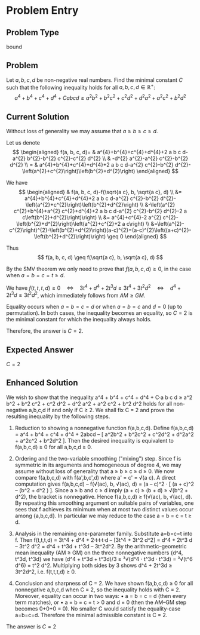# Problem Entry

## Problem Type
bound

## Problem
Let $a, b, c, d$ be non-negative real numbers. Find the minimal constant $C$ such that the following inequality holds for all $a, b, c, d \in \mathbb{R}^{+}$:
$$
a^{4}+b^{4}+c^{4}+d^{4}+C a b c d \geq a^{2} b^{2}+b^{2} c^{2}+c^{2} d^{2}+d^{2} a^{2}+a^{2} c^{2}+b^{2} d^{2}
$$

## Current Solution
Without loss of generality we may assume that $a \geq b \geq c \geq d$.

Let us denote
$$
\begin{aligned}
f(a, b, c, d)= & a^{4}+b^{4}+c^{4}+d^{4}+2 a b c d-a^{2} b^{2}-b^{2} c^{2}-c^{2} d^{2} \\
& -d^{2} a^{2}-a^{2} c^{2}-b^{2} d^{2} \\
= & a^{4}+b^{4}+c^{4}+d^{4}+2 a b c d-a^{2} c^{2}-b^{2} d^{2}-\left(a^{2}+c^{2}\right)\left(b^{2}+d^{2}\right)
\end{aligned}
$$

We have
$$
\begin{aligned}
& f(a, b, c, d)-f(\sqrt{a c}, b, \sqrt{a c}, d) \\
&= a^{4}+b^{4}+c^{4}+d^{4}+2 a b c d-a^{2} c^{2}-b^{2} d^{2}-\left(a^{2}+c^{2}\right)\left(b^{2}+d^{2}\right) \\
&-\left(a^{2} c^{2}+b^{4}+a^{2} c^{2}+d^{4}+2 a b c d-a^{2} c^{2}-b^{2} d^{2}-2 a c\left(b^{2}+d^{2}\right)\right) \\
&= a^{4}+c^{4}-2 a^{2} c^{2}-\left(b^{2}+d^{2}\right)\left(a^{2}+c^{2}+2 a c\right) \\
&=\left(a^{2}-c^{2}\right)^{2}-\left(b^{2}+d^{2}\right)(a-c)^{2}=(a-c)^{2}\left((a+c)^{2}-\left(b^{2}+d^{2}\right)\right) \geq 0
\end{aligned}
$$

Thus
$$
f(a, b, c, d) \geq f(\sqrt{a c}, b, \sqrt{a c}, d)
$$

By the SMV theorem we only need to prove that $f(a, b, c, d) \geq 0$, in the case when $a=b=c=t \geq d$.

We have
$f(t, t, t, d) \geq 0 \quad \Leftrightarrow \quad 3 t^{4}+d^{4}+2 t^{3} d \geq 3 t^{4}+3 t^{2} d^{2} \quad \Leftrightarrow \quad d^{4}+2 t^{3} d \geq 3 t^{2} d^{2}$, which immediately follows from $A M \geq G M$.

Equality occurs when $a = b = c = d$ or when $a = b = c$ and $d = 0$ (up to permutation). In both cases, the inequality becomes an equality, so $C = 2$ is the minimal constant for which the inequality always holds.

Therefore, the answer is $C = 2$.

## Expected Answer
$C = 2$

## Enhanced Solution
We wish to show that the inequality
  a^4 + b^4 + c^4 + d^4 + C·a b c d  ≥  a^2 b^2 + b^2 c^2 + c^2 d^2 + d^2 a^2 + a^2 c^2 + b^2 d^2
holds for all non-negative a,b,c,d if and only if C ≥ 2.  We shall fix C = 2 and prove the resulting inequality by the following steps.

1.  Reduction to showing a nonnegative function f(a,b,c,d).
   Define
     f(a,b,c,d)  =  a^4 + b^4 + c^4 + d^4  +  2abcd
                  –  [ a^2b^2 + b^2c^2 + c^2d^2 + d^2a^2 + a^2c^2 + b^2d^2 ].
   Then the desired inequality is equivalent to f(a,b,c,d) ≥ 0 for all a,b,c,d ≥ 0.

2.  Ordering and the two-variable smoothing ("mixing") step.
   Since f is symmetric in its arguments and homogeneous of degree 4, we may assume without loss of generality that
     a ≥ b ≥ c ≥ d ≥ 0.
   We now compare f(a,b,c,d) with f(a',b,c',d) where a' = c' = √(a c).
   A direct computation gives
     f(a,b,c,d) – f(√(ac), b, √(ac), d)
     = (a – c)^2 · [ (a + c)^2  –  (b^2 + d^2 ) ].
   Since a ≥ b and c ≥ d imply (a + c) ≥ (b + d) ≥ √(b^2 + d^2), the bracket is nonnegative.  Hence
     f(a,b,c,d)  ≥  f(√(ac), b, √(ac), d).
   By repeating this smoothing argument on suitable pairs of variables, one sees that f achieves its minimum when at most two distinct values occur among {a,b,c,d}.  In particular we may reduce to the case
     a = b = c = t  ≥  d.

3.  Analysis in the remaining one-parameter family.
   Substitute a=b=c=t into f.  Then
     f(t,t,t,d)
       = 3t^4  +  d^4  +  2·t·t·t·d
         – [3t^4  +  3t^2 d^2]
       = d^4  +  2t^3 d  –  3t^2 d^2
       = d^4  +  t^3d  +  t^3d  –  3t^2d^2.
   By the arithmetic–geometric mean inequality (AM ≥ GM) on the three nonnegative numbers {d^4, t^3d, t^3d} we have
     (d^4 + t^3d + t^3d)/3  ≥  ³√(d^4 · t^3d · t^3d)
                          = ³√(t^6 d^6)  = t^2 d^2.
   Multiplying both sides by 3 shows
     d^4  +  2t^3d  ≥  3t^2d^2,
   i.e. f(t,t,t,d) ≥ 0.

4.  Conclusion and sharpness of C = 2.
   We have shown f(a,b,c,d) ≥ 0 for all nonnegative a,b,c,d when C = 2, so the inequality holds with C = 2.  Moreover, equality can occur in two ways:
   •  a = b = c = d (then every term matches), or
   •  a = b = c = t > 0 and d = 0 (then the AM–GM step becomes 0+0+0 = 0).  No smaller C would satisfy the equality‐case a=b=c=d.  Therefore the minimal admissible constant is C = 2.

The answer is $C=2$
